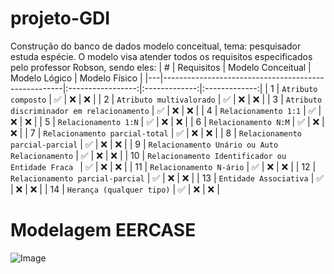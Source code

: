 # projeto-GDI
Construção do banco de dados modelo conceitual, tema: pesquisador estuda espécie.
O modelo visa atender todos os requisitos especificados pelo professor Robson, sendo eles:
| # | Requisitos                                          | Modelo Conceitual | Modelo Lógico | Modelo Físico |
|---|-----------------------------------------------------|:-----------------:|:-------------:|:-------------:|
| 1 | `Atributo composto`                                 |        ✅        |      ❌      |       ❌      |
| 2 | `Atributo multivalorado`                            |        ✅        |      ❌      |       ❌      |
| 3 | `Atributo discriminador em relacionamento`          |        ✅        |      ❌      |       ❌      |
| 4 | `Relacionamento 1:1`                                |        ✅        |      ❌      |       ❌      |
| 5 | `Relacionamento 1:N`                                |        ✅        |      ❌      |       ❌      |
| 6 | `Relacionamento N:M`                                |        ✅        |      ❌      |       ❌      |
| 7 | `Relacionamento parcial-total`                      |        ✅        |      ❌      |       ❌      |
| 8 | `Relacionamento parcial-parcial`                    |        ✅        |      ❌      |       ❌      |
| 9 | `Relacionamento Unário ou Auto Relacionamento`      |        ✅        |      ❌      |       ❌      |
| 10 | `Relacionamento Identificador ou Entidade Fraca `  |        ✅        |      ❌      |       ❌      |
| 11 | `Relacionamento N-ário`                            |        ✅        |      ❌      |       ❌      |
| 12 | `Relacionamento parcial-parcial`                   |        ✅        |      ❌      |       ❌      |
| 13 | `Entidade Associativa`                             |        ✅        |      ❌      |       ❌      |
| 14 | `Herança (qualquer tipo)`                          |        ✅        |      ❌      |       ❌      |


# Modelagem EERCASE
![Image](https://github.com/user-attachments/assets/59ddfd71-57a6-4b9f-b6a1-40b5465c8c55)

